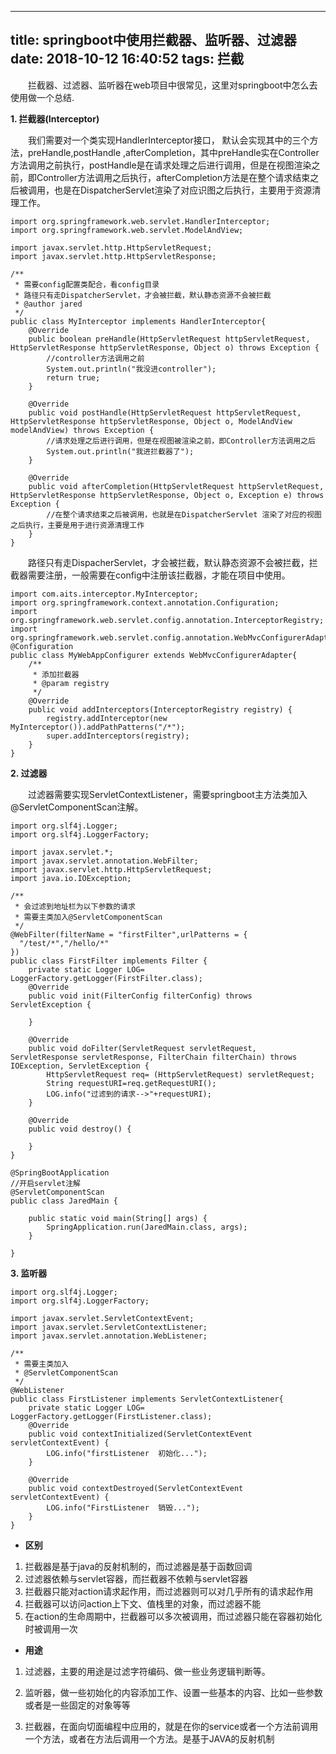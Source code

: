 
---
title: springboot中使用拦截器、监听器、过滤器
date: 2018-10-12 16:40:52
tags: 拦截
---

&emsp;&emsp;拦截器、过滤器、监听器在web项目中很常见，这里对springboot中怎么去使用做一个总结.

**1. 拦截器(Interceptor)**

   &emsp;&emsp;我们需要对一个类实现HandlerInterceptor接口， 默认会实现其中的三个方法，preHandle,postHandle ,afterCompletion，其中preHandle实在Controller方法调用之前执行，postHandle是在请求处理之后进行调用，但是在视图渲染之前，即Controller方法调用之后执行，afterCompletion方法是在整个请求结束之后被调用，也是在DispatcherServlet渲染了对应识图之后执行，主要用于资源清理工作。

```
import org.springframework.web.servlet.HandlerInterceptor;
import org.springframework.web.servlet.ModelAndView;

import javax.servlet.http.HttpServletRequest;
import javax.servlet.http.HttpServletResponse;

/**
 * 需要config配置类配合，看config目录
 * 路径只有走DispatcherServlet，才会被拦截，默认静态资源不会被拦截
 * @author jared
 */
public class MyInterceptor implements HandlerInterceptor{
    @Override
    public boolean preHandle(HttpServletRequest httpServletRequest, HttpServletResponse httpServletResponse, Object o) throws Exception {
        //controller方法调用之前
        System.out.println("我没进controller");
        return true;
    }

    @Override
    public void postHandle(HttpServletRequest httpServletRequest, HttpServletResponse httpServletResponse, Object o, ModelAndView modelAndView) throws Exception {
        //请求处理之后进行调用，但是在视图被渲染之前，即Controller方法调用之后
        System.out.println("我进拦截器了");
    }

    @Override
    public void afterCompletion(HttpServletRequest httpServletRequest, HttpServletResponse httpServletResponse, Object o, Exception e) throws Exception {
        //在整个请求结束之后被调用，也就是在DispatcherServlet 渲染了对应的视图之后执行，主要是用于进行资源清理工作
    }
}
```


  &emsp;&emsp;路径只有走DispacherServlet，才会被拦截，默认静态资源不会被拦截，拦截器需要注册，一般需要在config中注册该拦截器，才能在项目中使用。

```
import com.aits.interceptor.MyInterceptor;
import org.springframework.context.annotation.Configuration;
import org.springframework.web.servlet.config.annotation.InterceptorRegistry;
import org.springframework.web.servlet.config.annotation.WebMvcConfigurerAdapter;
@Configuration
public class MyWebAppConfigurer extends WebMvcConfigurerAdapter{
    /**
     * 添加拦截器
     * @param registry
     */
    @Override
    public void addInterceptors(InterceptorRegistry registry) {
        registry.addInterceptor(new MyInterceptor()).addPathPatterns("/*");
        super.addInterceptors(registry);
    }
}

```


**2. 过滤器**

&emsp;&emsp;过滤器需要实现ServletContextListener，需要springboot主方法类加入@ServletComponentScan注解。

```
import org.slf4j.Logger;
import org.slf4j.LoggerFactory;

import javax.servlet.*;
import javax.servlet.annotation.WebFilter;
import javax.servlet.http.HttpServletRequest;
import java.io.IOException;

/**
 * 会过滤到地址栏为以下参数的请求
 * 需要主类加入@ServletComponentScan
 */
@WebFilter(filterName = "firstFilter",urlPatterns = {
  "/test/*","/hello/*"
})
public class FirstFilter implements Filter {
    private static Logger LOG= LoggerFactory.getLogger(FirstFilter.class);
    @Override
    public void init(FilterConfig filterConfig) throws ServletException {

    }

    @Override
    public void doFilter(ServletRequest servletRequest, ServletResponse servletResponse, FilterChain filterChain) throws IOException, ServletException {
        HttpServletRequest req= (HttpServletRequest) servletRequest;
        String requestURI=req.getRequestURI();
        LOG.info("过滤到的请求-->"+requestURI);
    }

    @Override
    public void destroy() {

    }
}

```



```
@SpringBootApplication
//开启servlet注解
@ServletComponentScan
public class JaredMain {

    public static void main(String[] args) {
        SpringApplication.run(JaredMain.class, args);
    }

}
```

**3. 监听器**


```
import org.slf4j.Logger;
import org.slf4j.LoggerFactory;

import javax.servlet.ServletContextEvent;
import javax.servlet.ServletContextListener;
import javax.servlet.annotation.WebListener;

/**
 * 需要主类加入
 * @ServletComponentScan
 */
@WebListener
public class FirstListener implements ServletContextListener{
    private static Logger LOG= LoggerFactory.getLogger(FirstListener.class);
    @Override
    public void contextInitialized(ServletContextEvent servletContextEvent) {
        LOG.info("firstListener  初始化...");
    }

    @Override
    public void contextDestroyed(ServletContextEvent servletContextEvent) {
        LOG.info("FirstListener  销毁...");
    }
}

```

- **区别**





1. 拦截器是基于java的反射机制的，而过滤器是基于函数回调
2. 过滤器依赖与servlet容器，而拦截器不依赖与servlet容器
3. 拦截器只能对action请求起作用，而过滤器则可以对几乎所有的请求起作用
4. 拦截器可以访问action上下文、值栈里的对象，而过滤器不能
5. 在action的生命周期中，拦截器可以多次被调用，而过滤器只能在容器初始化时被调用一次



- **用途**



1. 过滤器，主要的用途是过滤字符编码、做一些业务逻辑判断等。

1. 监听器，做一些初始化的内容添加工作、设置一些基本的内容、比如一些参数或者是一些固定的对象等等

1. 拦截器，在面向切面编程中应用的，就是在你的service或者一个方法前调用一个方法，或者在方法后调用一个方法。是基于JAVA的反射机制
